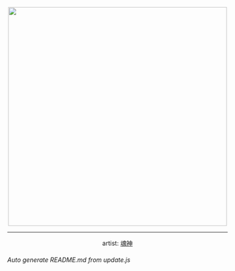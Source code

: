 
<p align="center">
  <img width="500" src="https://nekos.best/api/v2/neko/0189.png">
  <hr/>
  <center>
    artist: <a href="https://www.pixiv.net/en/artworks/81480327">魂神</a>
  </center>
</p>


###### Auto generate README.md from update.js

